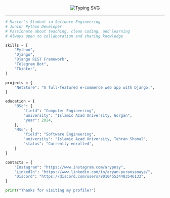 <p align="center">
  <img src="https://readme-typing-svg.demolab.com?font=Fira+Code&duration=2500&pause=1000&color=39FF14&center=true&vCenter=true&width=435&lines=Hi+there!+I%27m+Aryan;Love+to+Code+and+Teach" alt="Typing SVG" />
</p>


---

```python
# Master's Student in Software Engineering
# Junior Python Developer
# Passionate about teaching, clean coding, and learning
# Always open to collaboration and sharing knowledge

skills = [
    "Python",
    "Django",
    "Django REST Framework",
    "Telegram Bot",
    "Tkinter",
]

projects = {
    "NetStore": "A full-featured e-commerce web app with Django.",
}

education = {
    "BSc": {
        "field": "Computer Engineering",
        "university": "Islamic Azad University, Gorgan",
        "year": 2024,
    },
    "MSc": {
        "field": "Software Engineering",
        "university": "Islamic Azad University, Tehran Shomal",
        "status": "Currently enrolled",
    }
}

contacts = {
    "Instagram": "https://www.instagram.com/arypnsy",
    "LinkedIn": "https://www.linkedin.com/in/aryan-puransanaye/",
    "Discord": "https://discord.com/users/801045534483546133",
}

print("Thanks for visiting my profile!")
